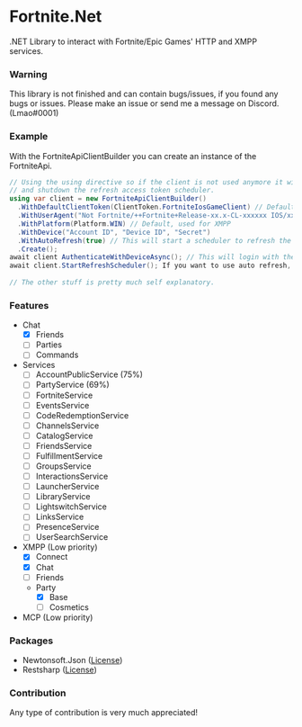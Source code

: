 # Fortnite.Net
.NET Library to interact with Fortnite/Epic Games' HTTP and XMPP services.

### Warning
This library is not finished and can contain bugs/issues, if you found any bugs or issues. Please make an issue or send me a message on Discord. (Lmao#0001)

### Example
With the FortniteApiClientBuilder you can create an instance of the FortniteApi.
```cs
// Using the using directive so if the client is not used anymore it will kill the current session
// and shutdown the refresh access token scheduler.
using var client = new FortniteApiClientBuilder()
  .WithDefaultClientToken(ClientToken.FortniteIosGameClient) // Default
  .WithUserAgent("Not Fortnite/++Fortnite+Release-xx.x-CL-xxxxxx IOS/xx.x.x :)")
  .WithPlatform(Platform.WIN) // Default, used for XMPP
  .WithDevice("Account ID", "Device ID", "Secret")
  .WithAutoRefresh(true) // This will start a scheduler to refresh the access token every x hours. This is disabled by default.
  .Create();
await client AuthenticateWithDeviceAsync(); // This will login with the device provided in the builder.
await client.StartRefreshScheduler(); If you want to use auto refresh, this needs to be called after authenticating.
  
// The other stuff is pretty much self explanatory.
```

### Features

- Chat
  - [x] Friends
  - [ ] Parties
  - [ ] Commands
- Services
  - [ ] AccountPublicService (75%)
  - [ ] PartyService (69%)
  - [ ] FortniteService
  - [ ] EventsService
  - [ ] CodeRedemptionService
  - [ ] ChannelsService
  - [ ] CatalogService
  - [ ] FriendsService
  - [ ] FulfillmentService
  - [ ] GroupsService
  - [ ] InteractionsService
  - [ ] LauncherService
  - [ ] LibraryService
  - [ ] LightswitchService
  - [ ] LinksService
  - [ ] PresenceService
  - [ ] UserSearchService
- XMPP (Low priority)
  - [x] Connect
  - [x] Chat
  - [ ] Friends
  - Party
    - [x] Base
    - [ ] Cosmetics
- MCP (Low priority)

### Packages
- Newtonsoft.Json ([License](https://github.com/JamesNK/Newtonsoft.Json/blob/master/LICENSE.md))
- Restsharp ([License](https://github.com/restsharp/RestSharp/blob/dev/LICENSE.txt))

### Contribution
Any type of contribution is very much appreciated!